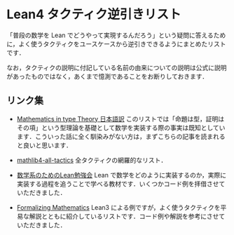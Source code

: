 # Lean4 タクティク逆引きリスト

「普段の数学を Lean でどうやって実現するんだろう」という疑問に答えるために，よく使うタクティクをユースケースから逆引きできるようにまとめたリストです．

なお，タクティクの説明に付記している名前の由来についての説明は公式に説明があったものではなく，あくまで憶測であることをお断りしておきます．

## リンク集

* [Mathematics in type Theory 日本語訳](https://lean-ja.github.io/math-in-type-theory-ja/) このリストでは「命題は型，証明はその項」という型理論を基礎として数学を実装する際の事実は既知としています．こういった話に全く馴染みがない方は，まずこちらの記事を読まれると良いと思います．

* [mathlib4-all-tactics](https://github.com/haruhisa-enomoto/mathlib4-all-tactics/blob/main/all-tactics.md) 全タクティクの網羅的なリスト．

* [数学系のためのLean勉強会](https://github.com/yuma-mizuno/lean-math-workshop) Lean で数学をどのように実装するのか，実際に実装する過程を追うことで学べる教材です．いくつかコード例を拝借させていただきました．

* [Formalizing Mathematics](https://www.ma.imperial.ac.uk/~buzzard/xena/formalising-mathematics-2023/Part_C/Part_C.html) Lean3 による例ですが，よく使うタクティクを平易な解説とともに紹介しているリストです．コード例や解説を参考にさせていただきました．